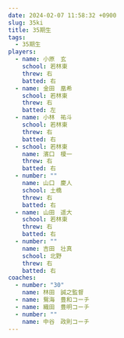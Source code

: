 ```yaml
---
date: 2024-02-07 11:58:32 +0900
slug: 35ki
title: 35期生
tags:
  - 35期生
players:
  - name: 小原　玄
    school: 若林東
    threw: 右
    batted: 右
  - name: 金田　凰希
    school: 若林東
    threw: 右
    batted: 左
  - name: 小林　祐斗
    school: 若林東
    threw: 右
    batted: 右
  - school: 若林東
    name: 濱口　榎一
    threw: 右
    batted: 右
  - number: ""
    name: 山口　慶人
    school: 土橋
    threw: 右
    batted: 右
  - name: 山田　遥大
    school: 若林東
    threw: 右
    batted: 右
  - number: ""
    name: 吉田　壮真
    school: 北野
    threw: 右
    batted: 右
coaches:
  - number: "30"
    name: 林田　誠之監督
  - name: 鴛海　豊和コーチ
  - name: 織田　豊明コーチ
  - number: ""
    name: 中谷　政則コーチ
---
```

